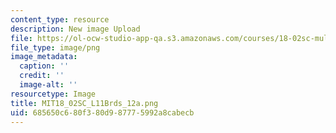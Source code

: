 ```yaml
---
content_type: resource
description: New image Upload
file: https://ol-ocw-studio-app-qa.s3.amazonaws.com/courses/18-02sc-multivariable-calculus-fall-2010/685650c680f380d987775992a8cabecb_MIT18_02SC_L11Brds_12a.png
file_type: image/png
image_metadata:
  caption: ''
  credit: ''
  image-alt: ''
resourcetype: Image
title: MIT18_02SC_L11Brds_12a.png
uid: 685650c6-80f3-80d9-8777-5992a8cabecb
---
```

